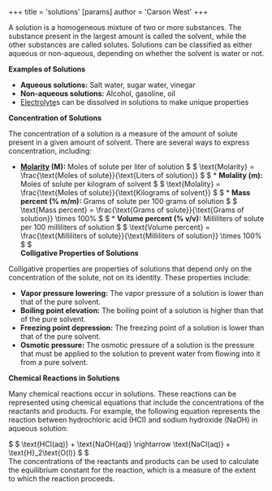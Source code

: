 +++
 title = 'solutions'
[params]
	author = 'Carson West'
+++

A solution is a homogeneous mixture of two or more substances. The substance present in the largest amount is called the solvent, while the other substances are called solutes. Solutions can be classified as either aqueous or non-aqueous, depending on whether the solvent is water or not.

**Examples of Solutions**

* **Aqueous solutions:** Salt water, sugar water, vinegar
* **Non-aqueous solutions:** Alcohol, gasoline, oil
* [Electrolyte](./../electrolyte/)s can be dissolved in solutions to make unique properties

**Concentration of Solutions**

The concentration of a solution is a measure of the amount of solute present in a given amount of solvent. There are several ways to express concentration, including:

* **[Molarity](./../molarity/) (M):** Moles of solute per liter of solution
 $  $ \text{Molarity} = \frac{\text{Moles of solute}}{\text{Liters of solution}} $  $  * **Molality (m):** Moles of solute per kilogram of solvent
 $  $ \text{Molality} = \frac{\text{Moles of solute}}{\text{Kilograms of solvent}} $  $  * **Mass percent (% m/m):** Grams of solute per 100 grams of solution
 $  $ \text{Mass percent} = \frac{\text{Grams of solute}}{\text{Grams of solution}} \times 100\% $  $  * **Volume percent (% v/v):** Milliliters of solute per 100 milliliters of solution
 $  $ \text{Volume percent} = \frac{\text{Milliliters of solute}}{\text{Milliliters of solution}} \times 100\% $  $  
**Colligative Properties of Solutions**

Colligative properties are properties of solutions that depend only on the concentration of the solute, not on its identity. These properties include:

* **Vapor pressure lowering:** The vapor pressure of a solution is lower than that of the pure solvent.
* **Boiling point elevation:** The boiling point of a solution is higher than that of the pure solvent.
* **Freezing point depression:** The freezing point of a solution is lower than that of the pure solvent.
* **Osmotic pressure:** The osmotic pressure of a solution is the pressure that must be applied to the solution to prevent water from flowing into it from a pure solvent.

**Chemical Reactions in Solutions**

Many chemical reactions occur in solutions. These reactions can be represented using chemical equations that include the concentrations of the reactants and products. For example, the following equation represents the reaction between hydrochloric acid (HCl) and sodium hydroxide (NaOH) in aqueous solution:

 $  $ \text{HCl(aq)} + \text{NaOH(aq)} \rightarrow \text{NaCl(aq)} + \text{H}_2\text{O(l)} $  $  
The concentrations of the reactants and products can be used to calculate the equilibrium constant for the reaction, which is a measure of the extent to which the reaction proceeds.